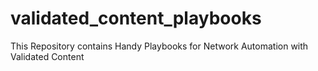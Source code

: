 # validated_content_playbooks
This Repository contains Handy Playbooks for Network Automation with Validated Content
